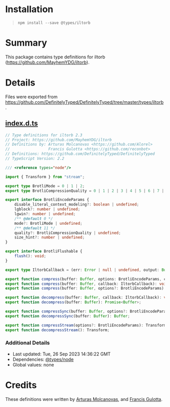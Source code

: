 # Installation
> `npm install --save @types/iltorb`

# Summary
This package contains type definitions for iltorb (https://github.com/MayhemYDG/iltorb).

# Details
Files were exported from https://github.com/DefinitelyTyped/DefinitelyTyped/tree/master/types/iltorb.
## [index.d.ts](https://github.com/DefinitelyTyped/DefinitelyTyped/tree/master/types/iltorb/index.d.ts)
````ts
// Type definitions for iltorb 2.3
// Project: https://github.com/MayhemYDG/iltorb
// Definitions by: Arturas Molcanovas <https://github.com/Alorel>
//                 Francis Gulotta <https://github.com/reconbot>
// Definitions: https://github.com/DefinitelyTyped/DefinitelyTyped
// TypeScript Version: 2.2

/// <reference types="node"/>

import { Transform } from "stream";

export type BrotliMode = 0 | 1 | 2;
export type BrotliCompressionQuality = 0 | 1 | 2 | 3 | 4 | 5 | 6 | 7 | 8 | 9 | 10 | 11;

export interface BrotliEncodeParams {
    disable_literal_context_modeling?: boolean | undefined;
    lgblock?: number | undefined;
    lgwin?: number | undefined;
    /** @default 0 */
    mode?: BrotliMode | undefined;
    /** @default 11 */
    quality?: BrotliCompressionQuality | undefined;
    size_hint?: number | undefined;
}

export interface BrotliFlushable {
    flush(): void;
}

export type IltorbCallback = (err: Error | null | undefined, output: Buffer) => void;

export function compress(buffer: Buffer, options: BrotliEncodeParams, callback: IltorbCallback): void;
export function compress(buffer: Buffer, callback: IltorbCallback): void;
export function compress(buffer: Buffer, options?: BrotliEncodeParams): Promise<Buffer>;

export function decompress(buffer: Buffer, callback: IltorbCallback): void;
export function decompress(buffer: Buffer): Promise<Buffer>;

export function compressSync(buffer: Buffer, options?: BrotliEncodeParams): Buffer;
export function decompressSync(buffer: Buffer): Buffer;

export function compressStream(options?: BrotliEncodeParams): Transform & BrotliFlushable;
export function decompressStream(): Transform;

````

### Additional Details
 * Last updated: Tue, 26 Sep 2023 14:36:22 GMT
 * Dependencies: [@types/node](https://npmjs.com/package/@types/node)
 * Global values: none

# Credits
These definitions were written by [Arturas Molcanovas](https://github.com/Alorel), and [Francis Gulotta](https://github.com/reconbot).
